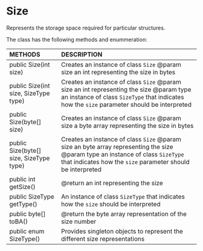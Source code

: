 # Size
Represents the storage space required for particular structures.

The class has the following methods and enummeration:

|METHODS                                       |DESCRIPTION                                                                                        |
|:---------------------------------------------|:--------------------------------------------------------------------------------------------------|
|public Size(int size)|Creates an instance of class <code>Size</code> @param size an int representing the size in bytes|
|public Size(int size, SizeType type)|Creates an instance of class <code>Size</code> @param size an int representing the size @param type an instance of class <code>SizeType</code> that indicates how the <code>size</code> parameter should be interpreted|
|public Size(byte[] size)|Creates an instance of class <code>Size</code> @param size a byte array representing the size in bytes|
|public Size(byte[] size, SizeType type)|Creates an instance of class <code>Size</code> @param size an byte array representing the size @param type an instance of class <code>SizeType</code> that indicates how the <code>size</code> parameter should be interpreted|
|public int getSize()|@return an int representing the size|
|public SizeType getType()|An instance of class <code>SizeType</code> that indicates how the <code>size</code> should be interpreted|
|public byte[] toBA()|@return the byte array representation of the size number|
|public enum SizeType()|Provides singleton objects to represent the different size representations|
   
